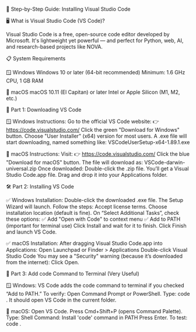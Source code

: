 🧰 Step-by-Step Guide: Installing Visual Studio Code

🖥️ What is Visual Studio Code (VS Code)?

Visual Studio Code is a free, open-source code editor developed by Microsoft. It's lightweight yet powerful — and perfect for Python, web, AI, and research-based projects like NOVA.

📋 System Requirements

🪟 Windows
Windows 10 or later (64-bit recommended)
Minimum: 1.6 GHz CPU, 1 GB RAM

🍎 macOS
macOS 10.11 (El Capitan) or later
Intel or Apple Silicon (M1, M2, etc.)


🚀 Part 1: Downloading VS Code

🪟 Windows Instructions:
Go to the official VS Code website:
👉 https://code.visualstudio.com/
Click the green "Download for Windows" button.
Choose "User Installer" (x64) version for most users.
A .exe file will start downloading, named something like:
VSCodeUserSetup-x64-1.89.1.exe

🍎 macOS Instructions:
Visit:
👉 https://code.visualstudio.com/
Click the blue "Download for macOS" button.
The file will download as:
VSCode-darwin-universal.zip
Once downloaded:
Double-click the .zip file.
You’ll get a Visual Studio Code.app file.
Drag and drop it into your Applications folder.


🛠️ Part 2: Installing VS Code

✅ Windows Installation:
Double-click the downloaded .exe file.
The Setup Wizard will launch.
Follow the steps:
Accept license terms.
Choose installation location (default is fine).
On “Select Additional Tasks”, check these options:
✅ Add "Open with Code" to context menu
✅ Add to PATH (important for terminal use)
Click Install and wait for it to finish.
Click Finish and launch VS Code.

✅ macOS Installation:
After dragging Visual Studio Code.app into Applications:
Open Launchpad or Finder > Applications
Double-click Visual Studio Code
You may see a "Security" warning (because it’s downloaded from the internet):
Click Open.


🧪 Part 3: Add code Command to Terminal (Very Useful)

🪟 Windows:
VS Code adds the code command to terminal if you checked “Add to PATH.”
To verify:
Open Command Prompt or PowerShell.
Type:
code .
It should open VS Code in the current folder.

🍎 macOS:
Open VS Code.
Press Cmd+Shift+P (opens Command Palette).
Type:
Shell Command: Install 'code' command in PATH
Press Enter.
To test:
code .
